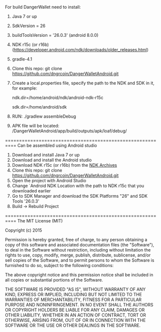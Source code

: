 For build DangerWallet need to install:
 
1. Java 7 or up
2. SdkVersion = 26
3. buildToolsVersion = '26.0.3' (android 8.0.0)
4. NDK r15c (or r16b) (https://developer.android.com/ndk/downloads/older_releases.html)
5. gradle-4.1
6. Clone this repo:
   git clone https://github.com/dngrcoin/DangerWalletAndroid.git
7. Create a local.properties file, specify the path to the NDK and SDK in it, for example:

   ndk.dir=/home/android/ndk/android-ndk-r15c

   sdk.dir=/home/android/sdk

8. RUN:
  ./gradlew assembleDebug
9. APK file will be located: /DangerWalletAndroid/app/build/outputs/apk/loaf/debug/

==========================================================
Can be assembled using Android studio

1. Download and install Java 7 or up
2. Download and install the Android studio
3. Download NDK r15c (or r16b) from the [NDK Archives](https://developer.android.com/ndk/downloads/older_releases.html)
4. Clone this repo:
   git clone https://github.com/dngrcoin/DangerWalletAndroid.git
5. Open the project with Android Studio
6. Change `Android NDK Location with the path to NDK r15c that you downloaded earlier
7. Go to SDK Manager and download the SDK Platforms "26" and SDK Tools '26.0.3'
9. Build -> Rebuild Project

==========================================================
The MIT License (MIT)

Copyright (c) 2015 

Permission is hereby granted, free of charge, to any person obtaining a copy
of this software and associated documentation files (the "Software"), to deal
in the Software without restriction, including without limitation the rights
to use, copy, modify, merge, publish, distribute, sublicense, and/or sell
copies of the Software, and to permit persons to whom the Software is
furnished to do so, subject to the following conditions:

The above copyright notice and this permission notice shall be included in all
copies or substantial portions of the Software.

THE SOFTWARE IS PROVIDED "AS IS", WITHOUT WARRANTY OF ANY KIND, EXPRESS OR
IMPLIED, INCLUDING BUT NOT LIMITED TO THE WARRANTIES OF MERCHANTABILITY,
FITNESS FOR A PARTICULAR PURPOSE AND NONINFRINGEMENT. IN NO EVENT SHALL THE
AUTHORS OR COPYRIGHT HOLDERS BE LIABLE FOR ANY CLAIM, DAMAGES OR OTHER
LIABILITY, WHETHER IN AN ACTION OF CONTRACT, TORT OR OTHERWISE, ARISING FROM,
OUT OF OR IN CONNECTION WITH THE SOFTWARE OR THE USE OR OTHER DEALINGS IN THE
SOFTWARE.



